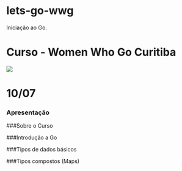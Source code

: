 # lets-go-wwg
Iniciação ao Go. 

# Curso  -  Women Who Go Curitiba

<img src="https://t3.ftcdn.net/jpg/04/36/91/30/360_F_436913090_drGC75a7LbVDXWtxCfwqP7C8ZQQglvUE.jpg" />


# 10/07

### Apresentação

###Sobre o Curso

###Introdução a Go

###Tipos de dados básicos

###Tipos compostos (Maps)




